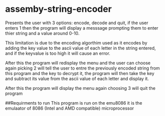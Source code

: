 # assemby-string-encoder

  Presents the user with 3 options: encode, decode and quit, if the user enters 1 then the program will display a messsage 
prompting them to enter thier string and a value around 0-10. 
  
  This limitation is due to the encoding algorthim used as it
encodes by adding the key value to the ascii value of each letter in the string entered, and if the keyvalue is too high it
will cause an error. 
  
  After this the program will redisplay the menu and the user can choose again picking 2 will tell the user
to entre the previously encoded string from this program and the key to decrypt it, the program will then take the key and
subtract its value from the ascii value of each letter and display it. 
  
  After this the program will display the menu again 
choosing 3 will quit the program

##Requirments to run 
This program is run on the emu8086 it is the emulaator of 8086 (Intel and AMD compatible) microprocessor 

